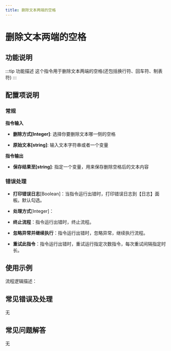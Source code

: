 ```yaml
---
title: 删除文本两端的空格
---
```


# 删除文本两端的空格

## 功能说明

:::tip 功能描述
这个指令用于删除文本两端的空格(还包括换行符、回车符、制表符)
:::

## 配置项说明

### 常规

**指令输入**

- **删除方式[Integer]**: 选择你要删除文本哪一侧的空格

- **原始文本[string]**: 输入文本字符串或者一个变量


**指令输出**

- **保存结果至[string]**: 指定一个变量，用来保存删除空格后的文本内容

### 错误处理

- **打印错误日志**[Boolean]：当指令运行出错时，打印错误日志到【日志】面板。默认勾选。

- **处理方式**[Integer]：

 - **终止流程**：指令运行出错时，终止流程。

 - **忽略异常并继续执行**：指令运行出错时，忽略异常，继续执行流程。

 - **重试此指令**：指令运行出错时，重试运行指定次数指令，每次重试间隔指定时长。

## 使用示例

流程逻辑描述：

## 常见错误及处理

无

## 常见问题解答

无

